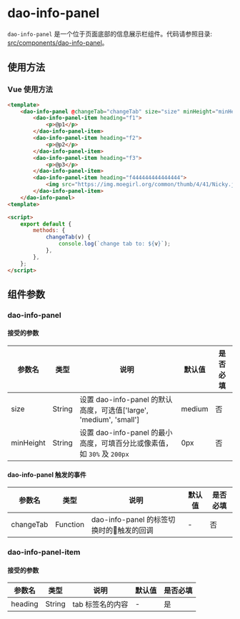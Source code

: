 # dao-info-panel

`dao-info-panel` 是一个位于页面底部的信息展示栏组件。代码请参照目录: [src/components/dao-info-panel](../src/components/dao-info-panel)。

## 使用方法

### Vue 使用方法

```html
<template>
    <dao-info-panel @changeTab="changeTab" size="size" minHeight="minHeight">
        <dao-info-panel-item heading="f1">
            <p>@p1</p>
        </dao-info-panel-item>
        <dao-info-panel-item heading="f2">
            <p>@p2</p>
        </dao-info-panel-item>
        <dao-info-panel-item heading="f3">
            <p>@p3</p>
        </dao-info-panel-item>
        <dao-info-panel-item heading="f444444444444444">
            <img src="https://img.moegirl.org/common/thumb/4/41/Nicky.jpg/250px-Nicky.jpg" alt="???">
        </dao-info-panel-item>
    </dao-info-panel>
<template>

<script>
    export default {
        methods: {
            changeTab(v) {
                console.log(`change tab to: ${v}`);
            },
        },
    };
</script>
```

## 组件参数

### dao-info-panel

#### 接受的参数

参数名 | 类型 | 说明 | 默认值 | 是否必填
-|-|-|-|-
size | String | 设置 dao-info-panel 的默认高度，可选值['large', 'medium', 'small'] | medium | 否
minHeight | String | 设置 dao-info-panel 的最小高度，可填百分比或像素值，如 `30%` 及 `200px` | 0px | 否

#### dao-info-panel 触发的事件

参数名 | 类型 | 说明 | 默认值 | 是否必填
-|-|-|-|-
changeTab | Function | dao-info-panel 的标签切换时的触发的回调  | - | 否

### dao-info-panel-item

#### 接受的参数

参数名 | 类型 | 说明 | 默认值 | 是否必填
-|-|-|-|-
heading | String | tab 标签名的内容 | - | 是